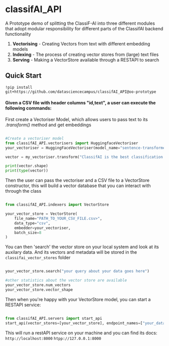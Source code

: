 # classifAI_API
A Prototype demo of splitting the ClassiF-AI into three different modules that adopt modular responsibility for different parts of the ClassifAI backend functionality

1. <b>Vectorising</b> - Creating Vectors from text with different embedding models
2. <b>Indexing</b> - The process of creating vector stores from (large) text files
3. <b>Serving</b> - Making a VectorStore available through a RESTAPI to search


## Quick Start

`!pip install git+https://github.com/datasciencecampus/classifAI_API@oo-prototype`

#### Given a CSV file with header columns "id,text", a user can execute the following commands:


First create a Vectoriser Model, which allows users to pass text to its <i>.transform()</i> method and get embeddings
```python

#Create a vectoriser model
from classifAI_API.vectorisers import HuggingfaceVectoriser
your_vectoriser = HuggingFaceVectoriser(model_name="sentence-transformers/all-MiniLM-L6-v2")

vector = my_vectoriser.transform("ClassifAI is the best classification tool ever!")

print(vector.shape)
print(type(vector))

```

Then the user can pass the vectoriser and a CSV file to a VectorStore constructor, this will build a vector database that you can interact with through the class
```python

from classifAI_API.indexers import VectorStore

your_vector_store = VectorStore(
    file_name="PATH_TO_YOUR_CSV_FILE.csv>",
    data_type="csv",
    embedder=your_vectoriser,
    batch_size=8
)

```

You can then 'search' the vector store on your local system and look at its auxilary data. And its vectors and metadata will be stored in the `classifai_vector_stores` folder

```python

your_vector_store.search("your query about your data goes here")

#other statistics about the vector store are available
your_vector_store.num_vectors
your_vector_store.vector_shape

```


Then when you're happy with your VectorStore model, you can start a RESTAPI service:
```python

from classifAI_API.servers import start_api
start_api(vector_stores=[your_vector_store], endpoint_names=["your_data"], port=8000)

```

This will run a restAPI service on your machine and you can find its docs:
`http://localhost:8000`
`htpp://127.0.0.1:8000`



